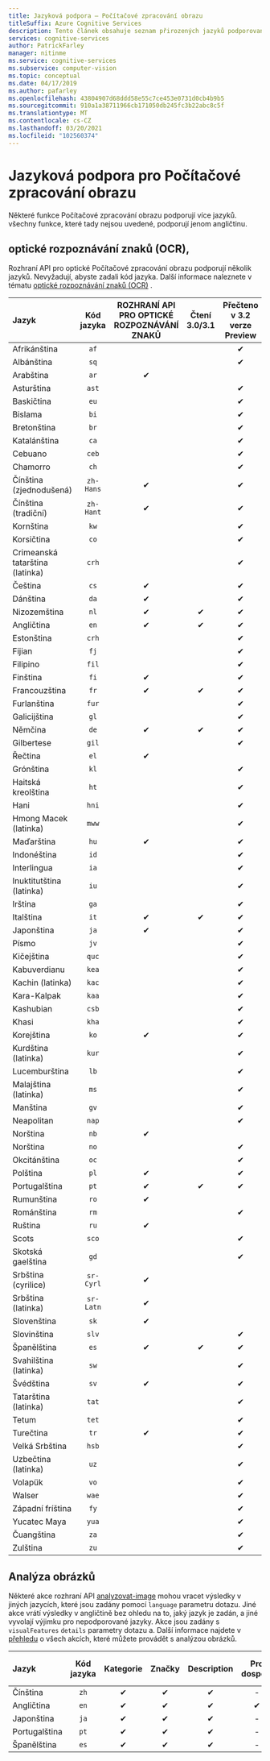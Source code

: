 ```yaml
---
title: Jazyková podpora – Počítačové zpracování obrazu
titleSuffix: Azure Cognitive Services
description: Tento článek obsahuje seznam přirozených jazyků podporovaných funkcemi Počítačové zpracování obrazu. Optické rozpoznávání znaků, analýza obrázků.
services: cognitive-services
author: PatrickFarley
manager: nitinme
ms.service: cognitive-services
ms.subservice: computer-vision
ms.topic: conceptual
ms.date: 04/17/2019
ms.author: pafarley
ms.openlocfilehash: 43804907d68ddd58e55c7ce453e0731d0cb4b9b5
ms.sourcegitcommit: 910a1a38711966cb171050db245fc3b22abc8c5f
ms.translationtype: MT
ms.contentlocale: cs-CZ
ms.lasthandoff: 03/20/2021
ms.locfileid: "102560374"
---
```

# <a name="language-support-for-computer-vision"></a>Jazyková podpora pro Počítačové zpracování obrazu

Některé funkce Počítačové zpracování obrazu podporují více jazyků. všechny funkce, které tady nejsou uvedené, podporují jenom angličtinu.

## <a name="optical-character-recognition-ocr"></a>optické rozpoznávání znaků (OCR),

Rozhraní API pro optické Počítačové zpracování obrazu podporují několik jazyků. Nevyžadují, abyste zadali kód jazyka. Další informace naleznete v tématu [optické rozpoznávání znaků (OCR)](concept-recognizing-text.md) .

|Jazyk| Kód jazyka | ROZHRANÍ API PRO OPTICKÉ ROZPOZNÁVÁNÍ ZNAKŮ | Čtení 3.0/3.1 | Přečteno v 3.2 verze Preview |
|:-----|:----:|:-----:|:---:|:---:|
|Afrikánština|`af`| | |✔ |
|Albánština |`sq`| | |✔ |
|Arabština | `ar`|✔ | | |
|Asturština |`ast`| | |✔ |
|Baskičtina  |`eu`| | |✔ |
|Bislama   |`bi`| | |✔ |
|Bretonština    |`br`| | |✔ |
|Katalánština    |`ca`| | |✔ |
|Cebuano    |`ceb`| | |✔ |
|Chamorro  |`ch`| | |✔ |
|Čínština (zjednodušená) | `zh-Hans`|✔ | |✔ |
|Čínština (tradiční) | `zh-Hant`|✔ | |✔ |
|Kornština     |`kw`| | |✔ |
|Korsičtina      |`co`| | |✔ |
|Crimeanská tatarština (latinka)  |`crh`| | |✔ |
|Čeština | `cs` |✔ | |✔ |
|Dánština | `da` |✔ | |✔ |
|Nizozemština | `nl` |✔ |✔ |✔ |
|Angličtina | `en` |✔ |✔ |✔ |
|Estonština  |`crh`| | |✔ |
|Fijian |`fj`| | |✔ |
|Filipino  |`fil`| | |✔ |
|Finština | `fi` |✔ | |✔ |
|Francouzština | `fr` |✔ |✔ |✔ |
|Furlanština  | `fur` | | |✔ |
|Galicijština   | `gl` | | |✔ |
|Němčina | `de` |✔ |✔ |✔ |
|Gilbertese    | `gil` | | |✔ |
|Řečtina | `el` |✔ | | |
|Grónština   | `kl` | | |✔ |
|Haitská kreolština  | `ht` | | |✔ |
|Hani  | `hni` | | |✔ |
|Hmong Macek (latinka) | `mww` | | |✔ |
|Maďarština | `hu` |✔ | | ✔ |
|Indonéština   | `id` | | |✔ |
|Interlingua  | `ia` | | |✔ |
|Inuktitutština (latinka)  | `iu` | | |✔ |
|Irština    | `ga` | | |✔ |
|Italština | `it` |✔ |✔ |✔ |
|Japonština | `ja` |✔ | |✔ |
|Písmo | `jv` | | |✔ |
|Kičejština  | `quc` | | |✔ |
|Kabuverdianu | `kea` | | |✔ |
|Kachin (latinka) | `kac` | | |✔ |
|Kara-Kalpak | `kaa` | | |✔ |
|Kashubian | `csb` | | |✔ |
|Khasi  | `kha` | | |✔ |
|Korejština | `ko` |✔ | |✔ |
|Kurdština (latinka) | `kur` | | |✔ |
|Lucemburština  | `lb` | | |✔ |
|Malajština (latinka)  | `ms` | | |✔ |
|Manština  | `gv` | | |✔ |
|Neapolitan   | `nap` | | |✔ |
|Norština | `nb` |✔ | | |
|Norština | `no` | | |✔ |
|Okcitánština | `oc` | | |✔ |
|Polština | `pl` |✔ | |✔ |
|Portugalština | `pt` |✔ |✔ |✔ |
|Rumunština | `ro` |✔ | | |
|Románština  | `rm` | | |✔ |
|Ruština | `ru` |✔ | | |
|Scots  | `sco` | | |✔ |
|Skotská gaelština  | `gd` | | |✔ |
|Srbština (cyrilice) | `sr-Cyrl` |✔ | | |
|Srbština (latinka) | `sr-Latn` |✔ | | |
|Slovenština | `sk` |✔ | | |
|Slovinština  | `slv` | | |✔ |
|Španělština | `es` |✔ |✔ |✔ |
|Svahilština (latinka)  | `sw` | | |✔ |
|Švédština | `sv` |✔ | |✔ |
|Tatarština (latinka)  | `tat` | | |✔ |
|Tetum    | `tet` | | |✔ |
|Turečtina | `tr` |✔ | |✔ |
|Velká Srbština  | `hsb` | | |✔ |
|Uzbečtina (latinka)     | `uz` | | |✔ |
|Volapük   | `vo` | | |✔ |
|Walser    | `wae` | | |✔ |
|Západní fríština | `fy` | | |✔ |
|Yucatec Maya | `yua` | | |✔ |
|Čuangština | `za` | | |✔ |
|Zulština  | `zu` | | |✔ |

## <a name="image-analysis"></a>Analýza obrázků

Některé akce rozhraní API [analyzovat-image](https://westcentralus.dev.cognitive.microsoft.com/docs/services/computer-vision-v3-1-ga/operations/56f91f2e778daf14a499f21b) mohou vracet výsledky v jiných jazycích, které jsou zadány pomocí `language` parametru dotazu. Jiné akce vrátí výsledky v angličtině bez ohledu na to, jaký jazyk je zadán, a jiné vyvolají výjimku pro nepodporované jazyky. Akce jsou zadány s `visualFeatures` `details` parametry dotazu a. Další informace najdete v [přehledu](overview.md) o všech akcích, které můžete provádět s analýzou obrázků.

|Jazyk | Kód jazyka | Kategorie | Značky | Description | Pro dospělé | Značky | Barva | Tváře | ImageType | Objekty | Celebrity | Orientační body tváře |
|:---|:---:|:----:|:---:|:---:|:---:|:---:|:---:|:---:|:---:|:---:|:---:|:---:|
|Čínština | `zh`    | ✔ | ✔| ✔|-|-|-|-|-|❌|✔|✔|
|Angličtina | `en`   | ✔ | ✔| ✔|✔|✔|✔|✔|✔|✔|✔|✔|
|Japonština | `ja`   | ✔ | ✔| ✔|-|-|-|-|-|❌|✔|✔|
|Portugalština | `pt` | ✔ | ✔| ✔|-|-|-|-|-|❌|✔|✔|
|Španělština | `es`    | ✔ | ✔| ✔|-|-|-|-|-|❌|✔|✔|

